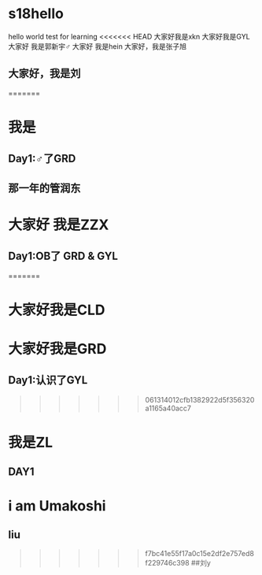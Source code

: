 # s18hello
hello world test for learning
<<<<<<< HEAD
大家好我是xkn
大家好我是GYL
大家好 我是郭新宇♂
大家好 我是hein
大家好，我是张子旭
## 大家好，我是刘
=======
# 我是
## Day1:♂了GRD
## 那一年的管润东
# 大家好 我是ZZX
## Day1:OB了 GRD & GYL
=======
# 大家好我是CLD
# 大家好我是GRD
## Day1:认识了GYL
>>>>>>> 061314012cfb1382922d5f356320a1165a40acc7
# 我是ZL
## DAY1
# i am Umakoshi
## liu
>>>>>>> f7bc41e55f17a0c15e2df2e757ed8f229746c398
##刘y
